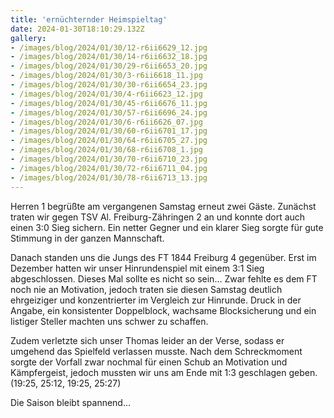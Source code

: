 ```yaml
---
title: 'ernüchternder Heimspieltag'
date: 2024-01-30T18:10:29.132Z
gallery:
- /images/blog/2024/01/30/12-r6ii6629_12.jpg
- /images/blog/2024/01/30/14-r6ii6632_18.jpg
- /images/blog/2024/01/30/29-r6ii6653_20.jpg
- /images/blog/2024/01/30/3-r6ii6618_11.jpg
- /images/blog/2024/01/30/30-r6ii6654_23.jpg
- /images/blog/2024/01/30/4-r6ii6623_12.jpg
- /images/blog/2024/01/30/45-r6ii6676_11.jpg
- /images/blog/2024/01/30/57-r6ii6696_24.jpg
- /images/blog/2024/01/30/6-r6ii6626_07.jpg
- /images/blog/2024/01/30/60-r6ii6701_17.jpg
- /images/blog/2024/01/30/64-r6ii6705_27.jpg
- /images/blog/2024/01/30/68-r6ii6708_1.jpg
- /images/blog/2024/01/30/70-r6ii6710_23.jpg
- /images/blog/2024/01/30/72-r6ii6711_04.jpg
- /images/blog/2024/01/30/78-r6ii6713_13.jpg
---
```

Herren 1 begrüßte am vergangenen Samstag erneut zwei Gäste. Zunächst traten wir gegen TSV Al. Freiburg-Zähringen 2 an und konnte dort auch einen 3:0 Sieg sichern. Ein netter Gegner und ein klarer Sieg sorgte für gute Stimmung in der ganzen Mannschaft.



Danach standen uns die Jungs des FT 1844 Freiburg 4 gegenüber. Erst im Dezember hatten wir unser Hinrundenspiel mit einem 3:1 Sieg abgeschlossen. Dieses Mal sollte es nicht so sein… Zwar fehlte es dem FT noch nie an Motivation, jedoch traten sie diesen Samstag deutlich ehrgeiziger und konzentrierter im Vergleich zur Hinrunde. Druck in der Angabe, ein konsistenter Doppelblock, wachsame Blocksicherung und ein listiger Steller machten uns schwer zu schaffen.



Zudem verletzte sich unser Thomas leider an der Verse, sodass er umgehend das Spielfeld verlassen musste. Nach dem Schreckmoment sorgte der Vorfall zwar nochmal für einen Schub an Motivation und Kämpfergeist, jedoch mussten wir uns am Ende mit 1:3 geschlagen geben. (19:25, 25:12, 19:25, 25:27)



Die Saison bleibt spannend...

